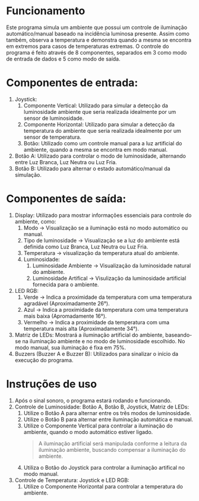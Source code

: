 # Funcionamento
Este programa simula um ambiente que possui um controle de iluminação automático/manual baseado na incidência luminosa presente. Assim como também, observa a temperatura e demonstra quando a mesma se encontra em extremos para casos de temperaturas extremas.
O controle do programa é feito através de 8 componentes, separados em 3 como modo de entrada de dados e 5 como modo de saída.

# Componentes de entrada:
1. Joystick:
    1. Componente Vertical:
        Utilizado para simular a detecção da luminosidade ambiente que seria realizada idealmente por um sensor de luminosidade.
    2. Componente Horizontal:
        Utilizado para simular a detecção da temperatura do ambiente que seria realizada idealmente por um sensor de temperatura.
    3. Botão:
        Utilizado como um controle manual para a luz artificial do ambiente, quando a mesma se encontra em modo manual.
2. Botão A:
    Utilizado para controlar o modo de luminosidade, alternando entre Luz Branca, Luz Neutra ou Luz Fria.
3. Botão B:
    Utilizado para alternar o estado automático/manual da simulação.

# Componentes de saída:
1. Display:
    Utilizado para mostrar informações essenciais para controle do ambiente, como:
    1. Modo -> Visualização se a iluminação está no modo automático ou manual.
    2. Tipo de luminosidade -> Visualização se a luz do ambiente está definida como Luz Branca, Luz Neutra ou Luz Fria.
    3. Temperatura -> visualização da temperatura atual do ambiente.
    4. Luminosidade:
        1. Luminosidade Ambiente -> Visualização da luminosidade natural do ambiente.
        2. Luminosidade Artifical -> Visulização da luminosidade artificial fornecida para o ambiente.
2. LED RGB:
    1. Verde -> Indica a proximidade da temperatura com uma temperatura agradável (Aproximadamente 26°).
    2. Azul -> Indica a proximidade da temperatura com uma temperatura mais baixa (Apromadamente 16°).
    3. Vermelho -> Indica a proximidade da temperatura com uma temperatura mais alta (Aproximadamente 34°).
3. Matriz de LEDs:
    Mostrará a iluminação artificial do ambiente, baseando-se na iluminação ambiente e no modo de luminosidade escolhido.
    No modo manual, sua iluminação é fixa em 75%.
4. Buzzers (Buzzer A e Buzzer B):
    Utilizados para sinalizar o início da execução do programa.

# Instruções de uso
1. Após o sinal sonoro, o programa estará rodando e funcionando.
2. Controle de Luminosidade: Botão A, Botão B, Joystick, Matriz de LEDs:
    1. Utilize o Botão A para alternar entre os três modos de luminosidade.
    2. Utilize o Botão B para alternar entre iluminação automática e manual.
    3. Utilize o Componente Vertical para controlar a iluminação do ambiente, quando o modo automático estiver ligado.
        > A iluminação artificial será manipulada conforme a leitura da iluminação ambiente, buscando compensar a iluminação do ambiente.
    4. Utiliza o Botão do Joystick para controlar a iluminação artifical no modo manual.
3. Controle de Temperatura: Joystick e LED RGB:
    1. Utilize o Componente Horizontal para controlar a temperatura do ambiente.
